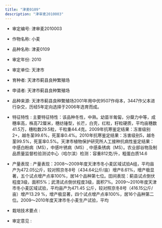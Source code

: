 ```yaml
---
title: "津麦0109"
description: "津审麦2010003"
---
```

* 审定编号:  津审麦2010003

*  作物名称:  小麦

*  品种名称:  津麦0109

*  审定年份:  2010

*  审定单位:  天津市

* 育种者:  天津市蓟县良种繁殖场

*  申请者:  天津市蓟县良种繁殖场

*  品种来源:  天津市蓟县良种繁殖场2001年用中优9507作母本，3447作父本进行杂交，历经5年定向选择于2006年选育而成。

*  特征特性 : 
主要特征特性：该品种冬性，中熟。幼苗半匍匐，分蘖力中等，成穗率高，株高72厘米，穗纺锤型，长芒，白壳，红粒，籽粒硬质，平均亩穗数41.5万，穗粒数29.5粒，千粒重44.4克。2009年抗寒鉴定结果：冻害级别2+，越冬茎99.6%，死茎率0.4%。2010年抗寒鉴定结果：冻害级别5，越冬茎99.5%，死茎率0.5%。天津市植物保护研究所人工接种抗病性鉴定结果：中感白粉病（MS），中感叶锈病（MS）, 中感条锈病（MS）。农业部谷物及制品质量监督检验测试中心（哈尔滨）检测：容重812克/升，粗蛋白质14.6
 
*  产量表现 : 
产量表现：2008～2009年度天津市冬小麦区域试验A组，平均亩产为472.05公斤，较对照京冬8号（434.64公斤/亩）增产8.61%，增产极显著，五个试点增产点率100%，居14个品种第七位。田间表现：蓟县试点倒伏程度3级，面积5%；武清试点倒伏程度3级，面积7%。2009～2010年度天津市冬小麦区域试验，平均亩产为471.45 公斤，较对照京冬8号（416.15公斤/亩）增产13.29 %，增产极显著，四个试点增产点率100%，居16个品种第二位。2009～2010年度天津市冬小麦生产试验，平均

*  栽培技术要点 : 


*  审定意见 : 

